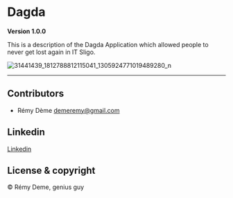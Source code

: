 # Dagda 

**Version 1.0.0** 

This is a description of the Dagda Application which allowed people to never get lost again in IT Sligo. 

![31441439_1812788812115041_1305924771019489280_n](https://user-images.githubusercontent.com/38355840/39408007-d47eeb34-4bcf-11e8-86d6-81df5699f32b.png)


---




## Contributors

- Rémy Dème <demeremy@gmail.com> 

## Linkedin

[Linkedin](https://www.linkedin.com/in/remy-deme-informatique/)

## License & copyright

© Rémy Deme, genius guy
